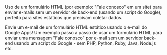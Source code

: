 Uso de um formulário HTML (por exemplo: "Fale conosco" em um site) para enviar e-mails sem um servidor de back-end (usando um script do Google), perfeito para sites estáticos que precisam coletar dados.

Envie um e-mail de um formulário HTML estático usando o e-mail do Google Apps!
Um exemplo passo a passo de usar um formulário HTML para enviar uma mensagem "Fale conosco" por e-mail sem um servidor back-end usando um script do Google - sem PHP, Python, Ruby, Java, Node.js etc.

